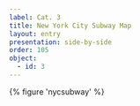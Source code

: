 ```yaml
---
label: Cat. 3
title: New York City Subway Map
layout: entry
presentation: side-by-side
order: 105
object:
  - id: 3
---
```

{% figure 'nycsubway' %}
